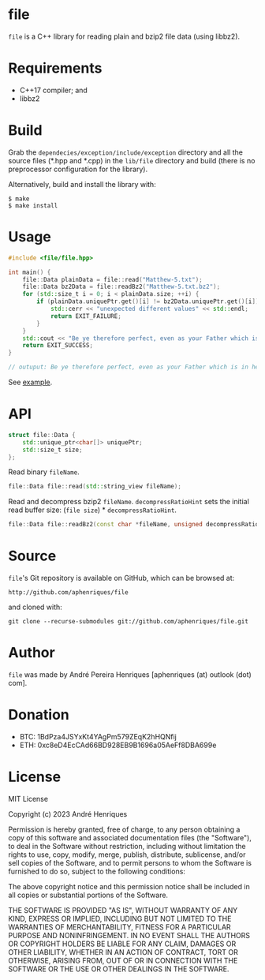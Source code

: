 # file

`file` is a C++ library for reading plain and bzip2 file data (using libbz2).


# Requirements

* C++17 compiler; and
* libbz2


# Build

Grab the `dependecies/exception/include/exception` directory and all the source files (*.hpp and *.cpp) in the `lib/file` directory and build (there is no preprocessor configuration for the library).

Alternatively, build and install the library with:

    $ make
    $ make install


# Usage

```cpp
#include <file/file.hpp>

int main() {
    file::Data plainData = file::read("Matthew-5.txt");
    file::Data bz2Data = file::readBz2("Matthew-5.txt.bz2");
    for (std::size_t i = 0; i < plainData.size; ++i) {
        if (plainData.uniquePtr.get()[i] != bz2Data.uniquePtr.get()[i]) {
            std::cerr << "unexpected different values" << std::endl;
            return EXIT_FAILURE;
        }
    }
    std::cout << "Be ye therefore perfect, even as your Father which is in heaven is perfect. (Matt. 5:48)" << std::endl;
    return EXIT_SUCCESS;
}

// outuput: Be ye therefore perfect, even as your Father which is in heaven is perfect. (Matt. 5:48)
```

See [example](sample/bz2/main.cpp).


# API

```cpp
struct file::Data {
    std::unique_ptr<char[]> uniquePtr;
    std::size_t size;
};
```


Read binary `fileName`.

```cpp
file::Data file::read(std::string_view fileName);
```


Read and decompress bzip2 `fileName`.
`decompressRatioHint` sets the initial read buffer size: (`file size`) * `decompressRatioHint`.

```cpp
file::Data file::readBz2(const char *fileName, unsigned decompressRatioHint = 7);
```


# Source

`file`'s Git repository is available on GitHub, which can be browsed at:

    http://github.com/aphenriques/file

and cloned with:

    git clone --recurse-submodules git://github.com/aphenriques/file.git


# Author

`file` was made by André Pereira Henriques [aphenriques (at) outlook (dot) com].


# Donation

* BTC: 1BdPza4JSYxKt4YAgPm579ZEqK2hHQNfij
* ETH: 0xc8eD4EcCAd66BD928EB9B1696a05AeFf8DBA699e


# License

MIT License

Copyright (c) 2023 André Henriques

Permission is hereby granted, free of charge, to any person obtaining a copy
of this software and associated documentation files (the "Software"), to deal
in the Software without restriction, including without limitation the rights
to use, copy, modify, merge, publish, distribute, sublicense, and/or sell
copies of the Software, and to permit persons to whom the Software is
furnished to do so, subject to the following conditions:

The above copyright notice and this permission notice shall be included in all
copies or substantial portions of the Software.

THE SOFTWARE IS PROVIDED "AS IS", WITHOUT WARRANTY OF ANY KIND, EXPRESS OR
IMPLIED, INCLUDING BUT NOT LIMITED TO THE WARRANTIES OF MERCHANTABILITY,
FITNESS FOR A PARTICULAR PURPOSE AND NONINFRINGEMENT. IN NO EVENT SHALL THE
AUTHORS OR COPYRIGHT HOLDERS BE LIABLE FOR ANY CLAIM, DAMAGES OR OTHER
LIABILITY, WHETHER IN AN ACTION OF CONTRACT, TORT OR OTHERWISE, ARISING FROM,
OUT OF OR IN CONNECTION WITH THE SOFTWARE OR THE USE OR OTHER DEALINGS IN THE
SOFTWARE.
